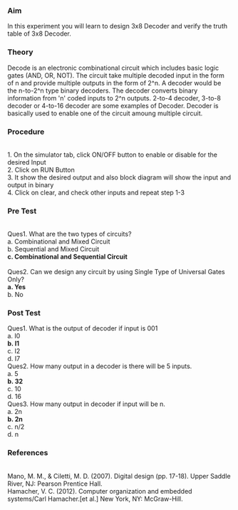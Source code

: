 ### Aim
In this experiment you will learn to design 3x8 Decoder and verify the truth table of 3x8 Decoder.<br>
### Theory
Decode is an electronic combinational circuit which includes basic logic gates (AND, OR, NOT). The circuit take multiple decoded input in the form of n and provide multiple outputs in the form of 2^n. A decoder would be the n-to-2^n type binary decoders. The decoder converts binary information from 'n' coded inputs to 2^n outputs. 2-to-4 decoder, 3-to-8 decoder or 4-to-16 decoder are some examples of Decoder. Decoder is basically used to enable one of the circuit amoung multiple circuit.<br>

### Procedure
<br>
1.	On the simulator tab, click ON/OFF button to enable or disable for the desired Input
<br>2.	Click on RUN Button
<br>3.	It show the desired output and also block diagram will show the input and output in binary
<br>4.	Click on clear, and check other inputs and repeat step 1-3

### Pre Test
<br>Ques1. What are the two types of circuits?
<br>a.	Combinational and Mixed Circuit
<br>b.	Sequential and Mixed Circuit
<br><b>c.	Combinational and Sequential Circuit</b>
<br><br>Ques2. Can we design any circuit by using Single Type of Universal Gates Only?
<br><b>a.	Yes</b>	
<br>b.	No

### Post Test<br>
Ques1. What is the output of decoder if input is 001
<br>a.	I0
<br><b>b.	I1</b>
<br>c.	I2
<br>d.	I7
<br>Ques2. How many output in a decoder is there will be 5 inputs.
<br>a.	5
<br><b>b.	32</b><br>
c.	10
<br>d.	16
<br>Ques3. How many output in decoder if input will be n.
<br>a.	2n
<br><b>b.	2n</b>
<br>c.	n/2
<br>d.	n

### References
<br>
Mano, M. M., & Ciletti, M. D. (2007). Digital design (pp. 17-18). Upper Saddle River, NJ: Pearson Prentice Hall.
<br>Hamacher, V. C. (2012). Computer organization and embedded systems/Carl Hamacher.[et al.] New York, NY: McGraw-Hill.
